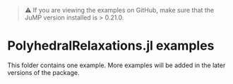> :warning: If you are viewing the examples on GitHub, make sure that the JuMP version installed is > 0.21.0.

# PolyhedralRelaxations.jl examples

This folder contains one example. More examples will be added in the later versions of the package. 
